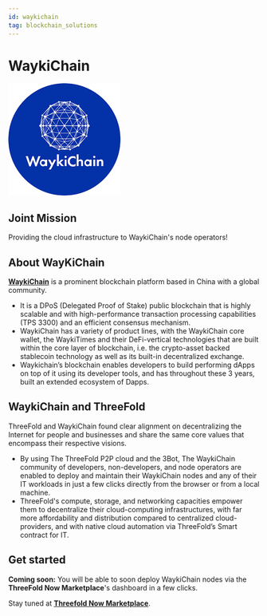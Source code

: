 ```yaml
---
id: waykichain
tag: blockchain_solutions
---
```


# WaykiChain

![](./img/waykichain1.png)

## Joint Mission

Providing the cloud infrastructure to WaykiChain's node operators!

## About WayKiChain

**[WaykiChain](https://www.waykichain.com/)** is a prominent blockchain platform based in China with a global community.

- It is a DPoS (Delegated Proof of Stake) public blockchain that is highly scalable and with high-performance transaction processing capabilities (TPS 3300) and an efficient consensus mechanism.
- WaykiChain has a variety of product lines, with the WaykiChain core wallet, the WaykiTimes and their DeFi-vertical technologies that are built within the core layer of blockchain, i.e. the crypto-asset backed stablecoin technology as well as its built-in decentralized exchange.
- Waykichain’s blockchain enables developers to build performing dApps on top of it using its developer tools, and has throughout these 3 years, built an extended ecosystem of Dapps.

## WaykiChain and ThreeFold 

ThreeFold and WaykiChain found clear alignment on decentralizing the Internet for people and businesses and share the same core values that encompass their respective visions.

- By using The ThreeFold P2P cloud and the 3Bot, The WaykiChain community of developers, non-developers, and node operators are enabled to deploy and maintain their WaykiChain nodes and any of their IT workloads in just a few clicks directly from the browser or from a local machine. 
- ThreeFold's compute, storage, and networking capacities empower them to decentralize their cloud-computing infrastructures, with far more affordability and distribution compared to centralized cloud-providers, and with native cloud automation via ThreeFold’s Smart contract for IT.

## Get started

**Coming soon:** You will be able to soon deploy WaykiChain nodes via the **ThreeFold Now Marketplace**'s dashboard in a few clicks.

Stay tuned at **[Threefold Now Marketplace](https://marketplace.threefold.io)**.